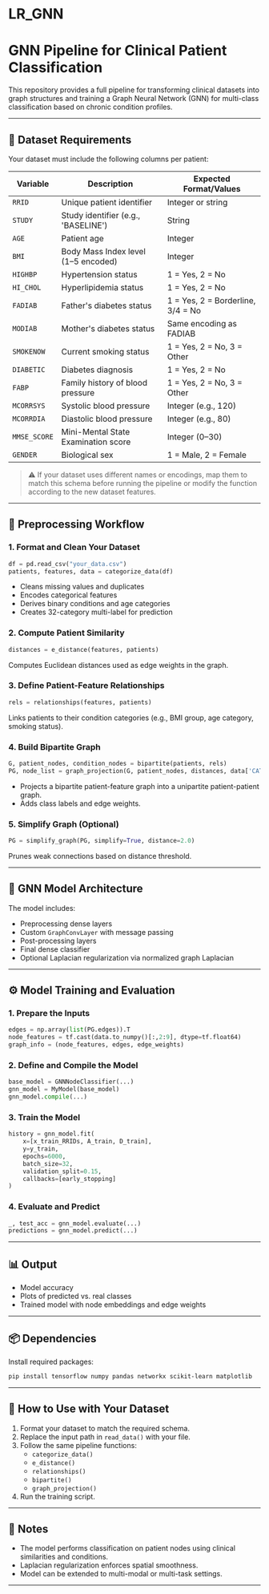 # LR_GNN


# GNN Pipeline for Clinical Patient Classification

This repository provides a full pipeline for transforming clinical datasets into graph structures and training a Graph Neural Network (GNN) for multi-class classification based on chronic condition profiles.

---

## 📁 Dataset Requirements

Your dataset must include the following columns per patient:

| Variable         | Description                                                  | Expected Format/Values          |
|------------------|--------------------------------------------------------------|----------------------------------|
| `RRID`           | Unique patient identifier                                    | Integer or string                |
| `STUDY`          | Study identifier (e.g., 'BASELINE')                          | String                           |
| `AGE`            | Patient age                                                  | Integer                          |
| `BMI`            | Body Mass Index level (1–5 encoded)                          | Integer                          |
| `HIGHBP`         | Hypertension status                                          | 1 = Yes, 2 = No                  |
| `HI_CHOL`        | Hyperlipidemia status                                        | 1 = Yes, 2 = No                  |
| `FADIAB`         | Father's diabetes status                                     | 1 = Yes, 2 = Borderline, 3/4 = No |
| `MODIAB`         | Mother's diabetes status                                     | Same encoding as FADIAB         |
| `SMOKENOW`       | Current smoking status                                       | 1 = Yes, 2 = No, 3 = Other       |
| `DIABETIC`       | Diabetes diagnosis                                           | 1 = Yes, 2 = No                  |
| `FABP`           | Family history of blood pressure                             | 1 = Yes, 2 = No, 3 = Other       |
| `MCORRSYS`       | Systolic blood pressure                                      | Integer (e.g., 120)              |
| `MCORRDIA`       | Diastolic blood pressure                                     | Integer (e.g., 80)               |
| `MMSE_SCORE`     | Mini-Mental State Examination score                          | Integer (0–30)                   |
| `GENDER`         | Biological sex                                               | 1 = Male, 2 = Female             |

> ⚠️ If your dataset uses different names or encodings, map them to match this schema before running the pipeline or modify the function according to the new dataset features.

---

## 🔄 Preprocessing Workflow

### 1. Format and Clean Your Dataset

```python
df = pd.read_csv("your_data.csv")
patients, features, data = categorize_data(df)
```

- Cleans missing values and duplicates
- Encodes categorical features
- Derives binary conditions and age categories
- Creates 32-category multi-label for prediction

### 2. Compute Patient Similarity

```python
distances = e_distance(features, patients)
```

Computes Euclidean distances used as edge weights in the graph.

### 3. Define Patient-Feature Relationships

```python
rels = relationships(features, patients)
```

Links patients to their condition categories (e.g., BMI group, age category, smoking status).

### 4. Build Bipartite Graph

```python
G, patient_nodes, condition_nodes = bipartite(patients, rels)
PG, node_list = graph_projection(G, patient_nodes, distances, data['CATEGORY'].tolist())
```

- Projects a bipartite patient-feature graph into a unipartite patient-patient graph.
- Adds class labels and edge weights.

### 5. Simplify Graph (Optional)

```python
PG = simplify_graph(PG, simplify=True, distance=2.0)
```

Prunes weak connections based on distance threshold.

---

## 🧠 GNN Model Architecture

The model includes:

- Preprocessing dense layers
- Custom `GraphConvLayer` with message passing
- Post-processing layers
- Final dense classifier
- Optional Laplacian regularization via normalized graph Laplacian

---

## ⚙️ Model Training and Evaluation

### 1. Prepare the Inputs

```python
edges = np.array(list(PG.edges)).T
node_features = tf.cast(data.to_numpy()[:,2:9], dtype=tf.float64)
graph_info = (node_features, edges, edge_weights)
```

### 2. Define and Compile the Model

```python
base_model = GNNNodeClassifier(...)
gnn_model = MyModel(base_model)
gnn_model.compile(...)
```

### 3. Train the Model

```python
history = gnn_model.fit(
    x=[x_train_RRIDs, A_train, D_train],
    y=y_train,
    epochs=6000,
    batch_size=32,
    validation_split=0.15,
    callbacks=[early_stopping]
)
```

### 4. Evaluate and Predict

```python
_, test_acc = gnn_model.evaluate(...)
predictions = gnn_model.predict(...)
```

---

## 📊 Output

- Model accuracy
- Plots of predicted vs. real classes
- Trained model with node embeddings and edge weights

---

## 📦 Dependencies

Install required packages:

```bash
pip install tensorflow numpy pandas networkx scikit-learn matplotlib
```

---

## 🔁 How to Use with Your Dataset

1. Format your dataset to match the required schema.
2. Replace the input path in `read_data()` with your file.
3. Follow the same pipeline functions:
   - `categorize_data()`
   - `e_distance()`
   - `relationships()`
   - `bipartite()`
   - `graph_projection()`
4. Run the training script.

---

## 🧩 Notes

- The model performs classification on patient nodes using clinical similarities and conditions.
- Laplacian regularization enforces spatial smoothness.
- Model can be extended to multi-modal or multi-task settings.

---


